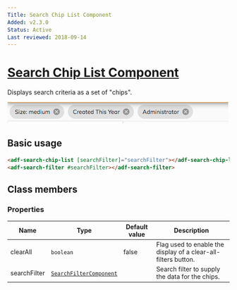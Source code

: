 ```yaml
---
Title: Search Chip List Component
Added: v2.3.0
Status: Active
Last reviewed: 2018-09-14
---
```


# [Search Chip List Component](../../../lib/content-services/src/lib/search/components/search-chip-list/search-chip-list.component.ts "Defined in search-chip-list.component.ts")

Displays search criteria as a set of "chips".

![Selected Facets](../../docassets/images/selected-facets.png)

## Basic usage

```html
<adf-search-chip-list [searchFilter]="searchFilter"></adf-search-chip-list>
<adf-search-filter #searchFilter></adf-search-filter>
```

## Class members

### Properties

| Name | Type | Default value | Description |
| ---- | ---- | ------------- | ----------- |
| clearAll | `boolean` | false | Flag used to enable the display of a clear-all-filters button. |
| searchFilter | [`SearchFilterComponent`](../../content-services/components/search-filter.component.md) |  | Search filter to supply the data for the chips. |
